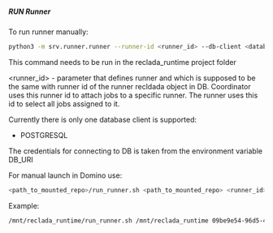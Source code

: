 ##### **RUN Runner**
To run runner manually:
```bash
python3 -m srv.runner.runner --runner-id <runner_id> --db-client <database client>
```

This command needs to be run in the reclada_runtime project folder

<runner_id> - parameter that defines runner and which is supposed to be the same with runner id of the runner 
              recldada object in DB. Coordinator uses this runner id to attach jobs to a specific runner. The runner
              uses this id to select all jobs assigned to it. 

Currently there is only one database client is supported:
- POSTGRESQL 

The credentials for connecting to DB is taken from the environment variable DB_URI

For manual launch in Domino use:

```bash
<path_to_mounted_repo>/run_runner.sh <path_to_mounted_repo> <runner_id>
```
Example:
```bash
/mnt/reclada_runtime/run_runner.sh /mnt/reclada_runtime 09be9e54-96d5-4ff6-8e90-fdc4b5ea2812
```
